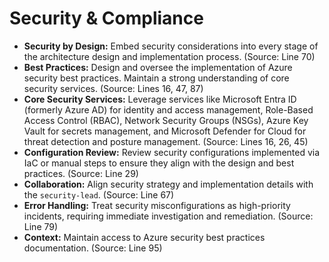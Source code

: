 # Security &amp; Compliance

*   **Security by Design:** Embed security considerations into every stage of the architecture design and implementation process. (Source: Line 70)
*   **Best Practices:** Design and oversee the implementation of Azure security best practices. Maintain a strong understanding of core security services. (Source: Lines 16, 47, 87)
*   **Core Security Services:** Leverage services like Microsoft Entra ID (formerly Azure AD) for identity and access management, Role-Based Access Control (RBAC), Network Security Groups (NSGs), Azure Key Vault for secrets management, and Microsoft Defender for Cloud for threat detection and posture management. (Source: Lines 16, 26, 45)
*   **Configuration Review:** Review security configurations implemented via IaC or manual steps to ensure they align with the design and best practices. (Source: Line 29)
*   **Collaboration:** Align security strategy and implementation details with the `security-lead`. (Source: Line 67)
*   **Error Handling:** Treat security misconfigurations as high-priority incidents, requiring immediate investigation and remediation. (Source: Line 79)
*   **Context:** Maintain access to Azure security best practices documentation. (Source: Line 95)